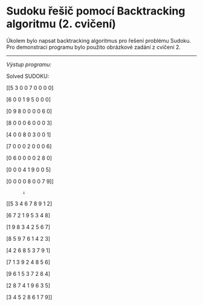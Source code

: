 # Sudoku řešič pomocí Backtracking algoritmu (2. cvičení)

Úkolem bylo napsat backtracking algoritmus pro řešení problému Sudoku. Pro demonstraci programu bylo použito obrázkové zadání z cvičení 2.

---

*Výstup programu:*

Solved SUDOKU:

[[5 3 0 0 7 0 0 0 0]
 
 [6 0 0 1 9 5 0 0 0]
 
 [0 9 8 0 0 0 0 6 0]
 
 [8 0 0 0 6 0 0 0 3]
 
 [4 0 0 8 0 3 0 0 1]
 
 [7 0 0 0 2 0 0 0 6]
 
 [0 6 0 0 0 0 2 8 0]
 
 [0 0 0 4 1 9 0 0 5]
 
 [0 0 0 0 8 0 0 7 9]]
 
          ↓

[[5 3 4 6 7 8 9 1 2]
 
 [6 7 2 1 9 5 3 4 8]
 
 [1 9 8 3 4 2 5 6 7]
 
 [8 5 9 7 6 1 4 2 3]
 
 [4 2 6 8 5 3 7 9 1]
 
 [7 1 3 9 2 4 8 5 6]
 
 [9 6 1 5 3 7 2 8 4]
 
 [2 8 7 4 1 9 6 3 5]
 
 [3 4 5 2 8 6 1 7 9]]
 
 